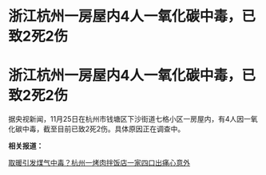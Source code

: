 # 浙江杭州一房屋内4人一氧化碳中毒，已致2死2伤

# 浙江杭州一房屋内4人一氧化碳中毒，已致2死2伤

据央视新闻，11月25日在杭州市钱塘区下沙街道七格小区一房屋内，有4人因一氧化碳中毒，截至目前已致2死2伤。具体原因正在调查中。

**相关报道：**

[取暖引发煤气中毒？杭州一烤肉拌饭店一家四口出痛心意外](https://news.qq.com/rain/a/20231125A06XIM00)


